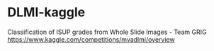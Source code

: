 # DLMI-kaggle

Classification of ISUP grades from Whole Slide Images - Team GRIG <br>
https://www.kaggle.com/competitions/mvadlmi/overview
